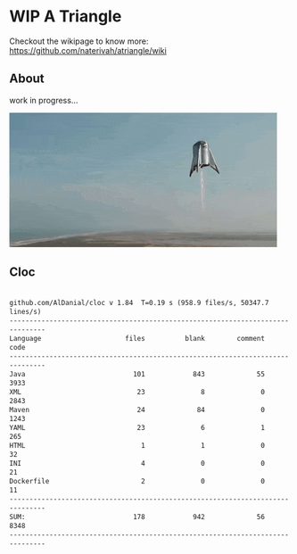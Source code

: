 # WIP A Triangle

  Checkout the wikipage to know more: https://github.com/naterivah/atriangle/wiki

  ## About
  work in progress...

  ![Screenshot](./docs/starhopper.gif?raw=true?style=center)

  ## Cloc 
 ``` 
 
github.com/AlDanial/cloc v 1.84  T=0.19 s (958.9 files/s, 50347.7 lines/s)
-------------------------------------------------------------------------------
Language                     files          blank        comment           code
-------------------------------------------------------------------------------
Java                           101            843             55           3933
XML                             23              8              0           2843
Maven                           24             84              0           1243
YAML                            23              6              1            265
HTML                             1              1              0             32
INI                              4              0              0             21
Dockerfile                       2              0              0             11
-------------------------------------------------------------------------------
SUM:                           178            942             56           8348
------------------------------------------------------------------------------- 
 ```
